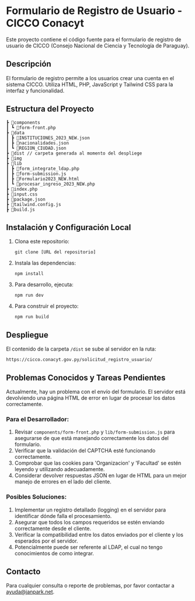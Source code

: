 # Formulario de Registro de Usuario - CICCO Conacyt

Este proyecto contiene el código fuente para el formulario de registro de usuario de CICCO (Consejo Nacional de Ciencia y Tecnología de Paraguay).

## Descripción

El formulario de registro permite a los usuarios crear una cuenta en el sistema CICCO. Utiliza HTML, PHP, JavaScript y Tailwind CSS para la interfaz y funcionalidad.

## Estructura del Proyecto

```
┣ 📂components
┃ ┗ 📜form-front.php
┣ 📂data
┃ ┣ 📜INSTITUCIONES_2023_NEW.json
┃ ┣ 📜nacionalidades.json
┃ ┗ 📜REGION_CIUDAD.json
┣ 📂dist // carpeta generada al momento del despliege
┣ 📂img
┣ 📂lib
┃ ┣ 📜form_integrate_ldap.php
┃ ┣ 📜form-submission.js
┃ ┣ 📜Formulario2023_NEW.html
┃ ┗ 📜procesar_ingreso_2023_NEW.php
┣ 📜index.php
┣ 📜input.css
┣ 📜package.json
┣ 📜tailwind.config.js
┣ 📜build.js
```

## Instalación y Configuración Local

1. Clona este repositorio:

   ```
   git clone [URL del repositorio]
   ```

2. Instala las dependencias:

   ```
   npm install
   ```

3. Para desarrollo, ejecuta:

   ```
   npm run dev
   ```

4. Para construir el proyecto:
   ```
   npm run build
   ```

## Despliegue

El contenido de la carpeta `/dist` se sube al servidor en la ruta:

```
https://cicco.conacyt.gov.py/solicitud_registro_usuario/
```

## Problemas Conocidos y Tareas Pendientes

Actualmente, hay un problema con el envío del formulario. El servidor está devolviendo una página HTML de error en lugar de procesar los datos correctamente.

### Para el Desarrollador:

1. Revisar `components/form-front.php` y `lib/form-submission.js` para asegurarse de que está manejando correctamente los datos del formulario.
2. Verificar que la validación del CAPTCHA esté funcionando correctamente.
3. Comprobar que las cookies para 'Organizacion' y 'Facultad' se estén leyendo y utilizando adecuadamente.
4. Considerar devolver respuestas JSON en lugar de HTML para un mejor manejo de errores en el lado del cliente.

### Posibles Soluciones:

1. Implementar un registro detallado (logging) en el servidor para identificar dónde falla el procesamiento.
2. Asegurar que todos los campos requeridos se estén enviando correctamente desde el cliente.
3. Verificar la compatibilidad entre los datos enviados por el cliente y los esperados por el servidor.
4. Potencialmente puede ser referente al LDAP, el cual no tengo conocimientos de como integrar.

## Contacto

Para cualquier consulta o reporte de problemas, por favor contactar a ayuda@janpark.net.
